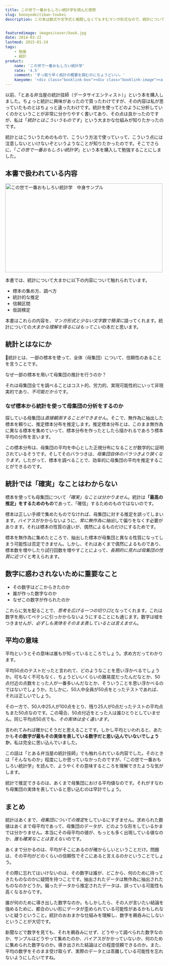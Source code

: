 ```yaml
---
title: この世で一番おもしろい統計学を読んだ感想
slug: konoyodeitiban-toukei
description: この本は数式や文字式と格闘しなくてもすむマンガ形式なので、統計について大まかな理解がしやすいと思います。平均に対する思い込みなど、その数字がどういう意味かがなんとなく理解でき、新聞などで提示されるグラフがぐっと分かりやすくなった気がします。


featuredimage: images/cover/book.jpg
date: 2014-03-22
lastmod: 2015-01-24
tags: 
    - 勉強
    - 統計
product:
    name: 'この世で一番おもしろい統計学'
    rate: '4.5'
    comment: '手っ取り早く統計の概要を掴むのにちょうどいい。'
    kaeyome: '<div class="booklink-box"><div class="booklink-image"><a href="http://www.amazon.co.jp/exec/obidos/asin/447802605X/illusionspace-22/" rel="nofollow" target="_blank"><img src="http://ecx.images-amazon.com/images/I/51lDIMYkHTL._SL160_.jpg" style="border: none;" /></a></div><div class="booklink-info"><div class="booklink-name"><a href="http://www.amazon.co.jp/exec/obidos/asin/447802605X/illusionspace-22/" rel="nofollow" target="_blank">この世で一番おもしろい統計学――誰も「データ」でダマされなくなるかもしれない16講+α</a><div class="booklink-powered-date">posted with <a href="http://yomereba.com" rel="nofollow" target="_blank">ヨメレバ</a></div></div><div class="booklink-detail">アラン・ダブニー,グレディ・クライン ダイヤモンド社 2014-01-31    </div><div class="booklink-link2"><div class="shoplinkamazon"><a href="http://www.amazon.co.jp/exec/obidos/asin/447802605X/illusionspace-22/" rel="nofollow" target="_blank" title="アマゾン" >Amazonで購入</a></div><div class="shoplinkrakuten"><a href="http://hb.afl.rakuten.co.jp/hgc/11acbc01.369b1bf6.11acbc02.cabf9fe9/?pc=http%3A%2F%2Fbooks.rakuten.co.jp%2Frb%2F12613128%2F%3Fscid%3Daf_ich_link_urltxt%26m%3Dhttp%3A%2F%2Fm.rakuten.co.jp%2Fev%2Fbook%2F" rel="nofollow" target="_blank" title="楽天ブックス" >楽天ブックスで購入</a></div>                         <div class="shoplinkkino"><a href="http://ck.jp.ap.valuecommerce.com/servlet/referral?sid=3085416&pid=882196163&vc_url=http%3A%2F%2Fwww.kinokuniya.co.jp%2Ff%2Fdsg-01-9784478026052" target="_blank" title="kino" >紀伊國屋書店で購入<img src="http://ad.jp.ap.valuecommerce.com/servlet/gifbanner?sid=3085416&pid=882196163" height="1" width="1" border="0"></a></div>                   </div></div><div class="booklink-footer"></div></div>'
---
```


以前、「とある弁当屋の統計技師（データサイエンティスト）」という本を購入しました。ちょっと統計に興味があったので買ったわけですが、その内容は私が思っていたものとはちょっと違ったわけです。統計を使ってどのように分析していくのかということが非常に分かりやすく書いてあり、その点は良かったのですが、私は「<em>統計とはこういうものです</em>」という大まかな仕組みが知りたかったのです。

統計とはこういうためのもので、こういう方法で使っていって、こういう点には注意しないといけないぞというようなことが知りたかったのです。そこでさらに、「<em>この世で一番おもしろい統計学</em>」という本を購入して勉強することにしました。


## 本書で扱われている内容


<img src="https://wantit.gcreate.jp/wp-content/uploads/2014/03/P3012054.jpg" alt="この世で一番おもしろい統計学　中身サンプル" width="500" height="282" class="size-full wp-image-414" srcset="https://wantit.gcreate.jp/wp-content/uploads/2014/03/P3012054.jpg 500w, https://wantit.gcreate.jp/wp-content/uploads/2014/03/P3012054-300x169.jpg 300w" sizes="(max-width: 500px) 100vw, 500px" />

本書では、統計について大まかに以下の内容について触れられています。

<ul>
<li>標本の集め方、調べ方</li>
<li>統計的な推定</li>
<li>信頼区間</li>
<li>仮説検定</li>
</ul>
本書はこれらの内容を、<em>マンガ形式と少ない文字数で簡潔に</em>語ってくれます。統計についての<em>大まかな理解を得るにはもってこい</em>の本だと思います。


## 統計とはなにか


統計とは、一部の標本を使って、全体（母集団）について、信頼性のあることを言うことです。

なぜ一部の標本を用いて母集団の推計を行うのか？

それは母集団全てを調べることはコスト的、労力的、実現可能性的にいって非現実的であり、<em>不可能だから</em>です。


### なぜ標本から統計を使って母集団の分析をするのか


探している母集団は<em>直接観測することができません</em>。そこで、無作為に抽出した標本を頼りに、推定標本分布を推定します。推定標本分布とは、このまま無作為に異なる標本を集めていって、標本分布を作ったとしたら描かれるであろう標本平均の分布を言います。

この標本分布は、母集団の平均を中心とした正規分布になることが数学的に証明されているそうです。そしてそのバラつきは、<em>母集団自体のバラつきより狭くなります</em>。したがって、標本を調べることで、効率的に母集団の平均を推定することができるのです。


## 統計では「確実」なことはわからない


標本を使っても母集団について<em>「確実」なことは分かりません</em>。統計は<strong>「最高の推定」をするためのもの</strong>であって、「確信」するためのものではないのです。

標本は正しい手順で集めたものでなければ、母集団に対する推定を誤ってしまいます。バイアスがかからないように、<em>常に無作為に抽出</em>して偏りをなくす必要があります。それは標本の性質の違いが、偶然によるものだけにするためです。

標本を無作為に集めたところで、抽出した標本が母集団と異なる性質になってしまう可能性は否定できません。しかし、それはあくまで偶然によるものであり、標本数を増やしたり試行回数を増やすことによって、<em>長期的に見れば母集団の性質に近づく</em>と考えられます。


## 数字に惑わされないために重要なこと


<ul>
<li>その数字はどこからきたのか</li>
<li>誰が作った数字なのか</li>
<li>なぜこの数字が作られたのか</li>
</ul>
これらに気を配ることで、<em>思考を広げる一つの切り口</em>となってくれます。これは数字を用いてペテンに引っかからないようにすることにも通じます。数字は嘘をつきませんが、<em>必ずしも実体をそのまま表しているとは言えません</em>。


## 平均の意味


平均というとその意味は誰もが知っているところでしょう。求め方だってわかります。

平均50点のテストだったと言われて、どのようなことを思い浮かべるでしょうか。可もなく不可もなく、ちょうどいいくらいの難易度だったんだなとか、50点付近の点数をとった人が一番多いんだなとか、そういうことを思い浮かべるのではないでしょうか。たしかに、50人中全員が50点をとったテストであれば、それは正しいでしょう。

その一方で、50人中25人が100点をとり、残り25人が0点だったテストの平均点もまた50点なのです。この場合、50点付近をとった人は誰ひとりとしていません。同じ平均点50点でも、<em>その実体は全く違います</em>。

言われてみれば確かにそうだと思えることです。しかし平均といわれると、あたかも<strong>その数字が最もその実体を表している数字だと思い込んでいないでしょうか</strong>。私は完全に思い込んでいました。

この話は「とある弁当屋の統計技師」でも触れられている内容でした。そのときは「そんなものか」程度にしか思っていなかったのですが、「この世で一番おもしろい統計学」を読んで、ようやくその意味するところを理解できたような気がします。

統計で推定できるのは、あくまで母集団における平均値なのです。それがすなわち母集団の実体を表していると思い込むのは早計でしょう。


## まとめ


統計はあくまで、<em>母集団についての推定</em>をしているにすぎません。求められた数値はあくまで母平均であって、母集団のデータが、どのような形をしているかまでは分かりません。本当にその母平均の値が、もっとも多く出現している値なのか、<em>誰も確実なことは言えない</em>のです。

あくまで分かるのは、平均がそこにあるのが確からしいということだけ。問題は、その平均がどのくらいの信頼性でそこにあると言えるのかということでしょう。

その際に忘れてはいけないのは、その数字は誰が、どこから、何のために持ってきたものなのかに疑問を持つことです。抽出されたデータは無作為に抽出されたものなのかどうか。偏ったデータから推定されたデータは、誤っている可能性も高くなるからです。

誰が何のために導き出した数字なのか。もしかしたら、その人が言いたい結論を強めるために、都合のいい形にデータが歪められている可能性があるかもしれないと疑うということ。統計のおおまかな仕組みを理解し、数字を鵜呑みにしないということが大切です。

新聞などで数字を見ても、それを鵜呑みにせず、どうやって調べられた数字なのか、サンプルはどうやって集めたのか、バイアスがかかっていないか、何のために集められた数字なのか。導き出された結論はどの程度信頼できるのか。また、平均の数字をそのまま受け取らず、実際のデータとは乖離している可能性を忘れないようにしたいですね。


  